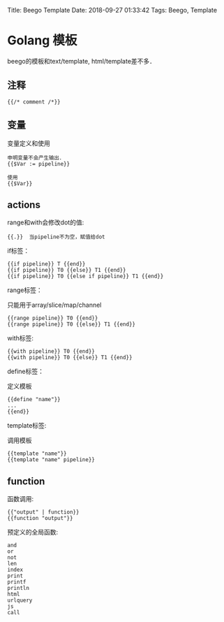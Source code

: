 Title: Beego Template
Date: 2018-09-27 01:33:42
Tags: Beego, Template



# Golang 模板

beego的模板和text/template, html/template差不多．

## 注释

    {{/* comment /*}}

## 变量

变量定义和使用

    申明变量不会产生输出．
    {{$Var := pipeline}}

    使用
    {{$Var}}

## actions

range和with会修改dot的值:

    {{.}}  当pipeline不为空，赋值给dot

if标签：

    {{if pipeline}} T {{end}}
    {{if pipeline}} T0 {{else}} T1 {{end}}
    {{if pipeline}} T0 {{else if pipeline}} T1 {{end}}

range标签：

只能用于array/slice/map/channel

    {{range pipeline}} T0 {{end}}
    {{range pipeline}} T0 {{else}} T1 {{end}}

with标签:

    {{with pipeline}} T0 {{end}}
    {{with pipeline}} T0 {{else}} T1 {{end}}

define标签：

定义模板

    {{define "name"}}
    ...
    {{end}}

template标签:

调用模板

    {{template "name"}}
    {{template "name" pipeline}}

## function

函数调用:

    {{"output" | function}}
    {{function "output"}}

预定义的全局函数:

    and
    or
    not
    len
    index
    print
    printf
    println
    html
    urlquery
    js
    call
